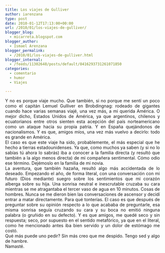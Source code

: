 ```yaml
---
title: Los viajes de Gulliver
author: iarenzana
type: post
date: 2010-01-12T17:13:00+00:00
url: /2010/01/los-viajes-de-gulliver/
blogger_blog:
  - micarreta.blogspot.com
blogger_author:
  - Ismael Arenzana
blogger_permalink:
  - /2010/01/los-viajes-de-gulliver.html
blogger_internal:
  - /feeds/11302648/posts/default/8416293731261071850
categories:
  - comentario
  - humor
  - Viajes

---
```

<div style="text-align: justify;">
  Y no es porque viaje mucho. Que también, si no porque me sentí un poco como el capitán Lemuel Gulliver en Brobdingnag: rodeado de gigantes cuando hace varias semanas viajé, una vez más, a mi querida América. O mejor dicho, Estados Unidos de América, ya que argentinos, chilenos y ecuatorianos entre otros sienten esta acepción del país norteamericano como un ataque hacia su propia patria. Y en España quejándonos de nacionalismos. Y es que, amigos míos, una vez más vuelvo a decirlo: todo es grande en América.
</div>

<div style="text-align: justify;">
  El caso es que este viaje ha sido, probablemente, el más especial que he hecho a tierras estadounidenses. Ya que, como muchos ya saben (y si no lo sabías tú ahora lo sabrás) iba a conocer a la familia directa (y resultó que también a la algo menos directa) de mi compañera sentimental. Cómo odio ese término. Dejémoslo en la familia de mi novia.
</div>

<div style="text-align: justify;">
  La aventura, que también hazaña, resultó algo más accidentada de lo deseado. Empezando el año, de forma literal, con una conversación con mi futuro (Dios mediante) suegro sobre los sentimientos que mi corazón alberga sobre su hija. Una sonrisa neutral e inescrutable cruzaba su cara mientras se me atragantaba el tercer vaso de agua en 10 minutos. Cosas de hombres. Nunca se me dieron bien las conversaciones de ascensor y decidí entrar a matar directamente. Para qué tonterías. El caso es que después de preguntar sobre su opinión respecto a lo que acababa de preguntarle, esa misma sonrisa seguía cruzando su cara y su boca no emitió ninguna palabra (o gruñido en su defecto). Y es que amigos, me quedé seco y sin respuesta; seco, por supuesto en el sentido metafórico, ya que en el literal, como he mencionado antes iba bien servido y un dolor de estómago me costó.
</div>

<div style="text-align: justify;">
  Qué más puede uno pedir? Sin más creo que me despido. Tengo sed y algo de hambre.
</div>

<div style="text-align: justify;">
  Namasté.
</div>